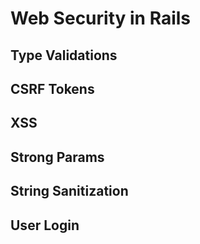 # Web Security in Rails

## Type Validations


## CSRF Tokens


## XSS


## Strong Params


## String Sanitization


## User Login
